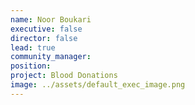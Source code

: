 ```yaml
---
name: Noor Boukari
executive: false
director: false
lead: true
community_manager:   
position:  
project: Blood Donations
image: ../assets/default_exec_image.png
---
```

